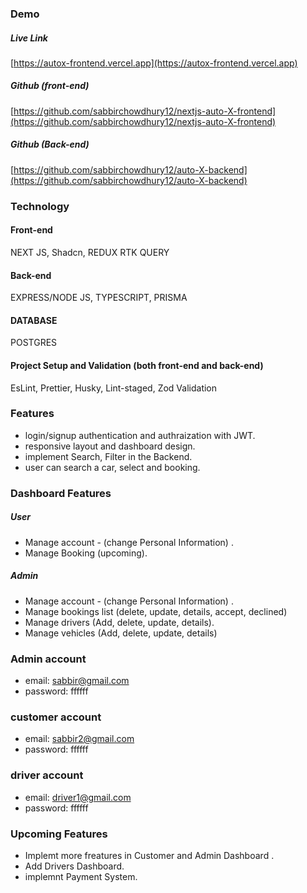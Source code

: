 ### Demo

##### Live Link

[https://autox-frontend.vercel.app](https://autox-frontend.vercel.app)

##### Github (front-end)

[https://github.com/sabbirchowdhury12/nextjs-auto-X-frontend](https://github.com/sabbirchowdhury12/nextjs-auto-X-frontend)

##### Github (Back-end)

[https://github.com/sabbirchowdhury12/auto-X-backend](https://github.com/sabbirchowdhury12/auto-X-backend)

### Technology

#### Front-end

NEXT JS, Shadcn, REDUX RTK QUERY

#### Back-end

EXPRESS/NODE JS, TYPESCRIPT, PRISMA

#### DATABASE

POSTGRES

#### Project Setup and Validation (both front-end and back-end)

EsLint, Prettier, Husky, Lint-staged, Zod Validation

### Features

- login/signup authentication and authraization with JWT.
- responsive layout and dashboard design.
- implement Search, Filter in the Backend.
- user can search a car, select and booking.

### Dashboard Features

##### User

- Manage account - (change Personal Information) .
- Manage Booking (upcoming).

##### Admin

- Manage account - (change Personal Information) .
- Manage bookings list (delete, update, details, accept, declined)
- Manage drivers (Add, delete, update, details).
- Manage vehicles (Add, delete, update, details)

### Admin account

- email: sabbir@gmail.com
- password: ffffff

### customer account

- email: sabbir2@gmail.com
- password: ffffff

### driver account

- email: driver1@gmail.com
- password: ffffff

### Upcoming Features

- Implemt more freatures in Customer and Admin Dashboard .
- Add Drivers Dashboard.
- implemnt Payment System.
